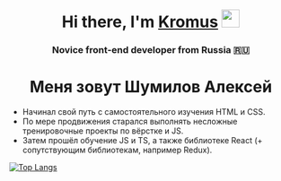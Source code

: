 <h1 align="center">Hi there, I'm <a href="https://t.me/Kromus275" target="_blank">Kromus</a> 
<img src="https://github.com/blackcater/blackcater/raw/main/images/Hi.gif" height="32"/></h1>
<h3 align="center">Novice front-end developer from Russia 🇷🇺</h3>

<h1 align="center">Меня зовут Шумилов Алексей</h1>

<ul>
<li>Начинал свой путь с самостоятельного изучения HTML и CSS.</li>
<li>По мере продвижения старался выполнять несложные тренировочные проекты по вёрстке и JS.</li>
<li>Затем прошёл обучение JS и TS, а также библиотеке React (+ сопутствующим библиотекам, например Redux).</li>
</ul>

[![Top Langs](https://github-readme-stats.vercel.app/api/top-langs/?username=Kromus22)](https://github.com/Kromus22/github-readme-stats)

<!--
**Kromus22/Kromus22** is a ✨ _special_ ✨ repository because its `README.md` (this file) appears on your GitHub profile.

Here are some ideas to get you started:

- 🔭 I’m currently working on ...
- 🌱 I’m currently learning ...
- 👯 I’m looking to collaborate on ...
- 🤔 I’m looking for help with ...
- 💬 Ask me about ...
- 📫 How to reach me: ...
- 😄 Pronouns: ...
- ⚡ Fun fact: ...
-->
